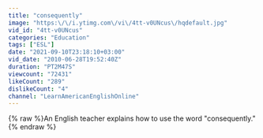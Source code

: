 ```yaml
---
title: "consequently"
image: "https:\/\/i.ytimg.com\/vi\/4tt-v0UNcus\/hqdefault.jpg"
vid_id: "4tt-v0UNcus"
categories: "Education"
tags: ["ESL"]
date: "2021-09-10T23:18:10+03:00"
vid_date: "2010-06-28T19:52:40Z"
duration: "PT2M47S"
viewcount: "72431"
likeCount: "289"
dislikeCount: "4"
channel: "LearnAmericanEnglishOnline"
---
```

{% raw %}An English teacher explains how to use the word &quot;consequently.&quot;{% endraw %}
